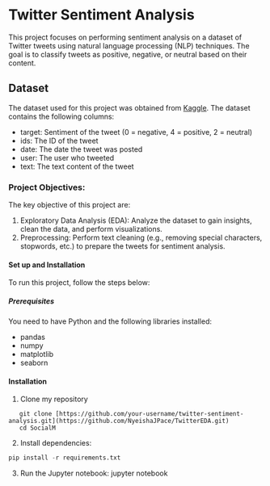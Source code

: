 # Twitter Sentiment Analysis

This project focuses on performing sentiment analysis on a dataset of Twitter tweets using natural language processing (NLP) techniques. The goal is to classify tweets as positive, negative, or neutral based on their content. 

## Dataset
The dataset used for this project was obtained from [Kaggle](https://www.kaggle.com/datasets/kazanova/sentiment140/data). The dataset contains the following columns:
* target: Sentiment of the tweet (0 = negative, 4 = positive, 2 = neutral)
* ids: The ID of the tweet
* date: The date the tweet was posted
* user: The user who tweeted
* text: The text content of the tweet

### Project Objectives:
The key objective of this project are:
1. Exploratory Data Analysis (EDA): Analyze the dataset to gain insights, clean the data, and perform visualizations.
2. Preprocessing: Perform text cleaning (e.g., removing special characters, stopwords, etc.) to prepare the tweets for sentiment analysis.

#### Set up and Installation
To run this project, follow the steps below:

##### Prerequisites
You need to have Python and the following libraries installed:
* pandas
* numpy
* matplotlib
* seaborn

#### Installation
1. Clone my repository
```
   git clone [https://github.com/your-username/twitter-sentiment-analysis.git](https://github.com/NyeishaJPace/TwitterEDA.git)
   cd SocialM
```
2. Install dependencies:
```Python
pip install -r requirements.txt
```
3. Run the Jupyter notebook:
jupyter notebook


